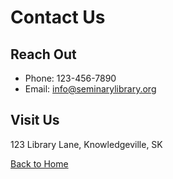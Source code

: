 # Contact Us

## Reach Out
- Phone: 123-456-7890
- Email: info@seminarylibrary.org

## Visit Us
123 Library Lane, Knowledgeville, SK

[Back to Home](index.md)

